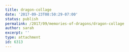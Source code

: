 ```yaml
---
title: dragon-collage
date: '2017-09-23T08:50:29-07:00'
status: publish
permalink: /2017/09/memories-of-dragons/dragon-collage
author: sarah
excerpt: ''
type: attachment
id: 6313
---
```

<!DOCTYPE html PUBLIC "-//W3C//DTD HTML 4.0 Transitional//EN" "http://www.w3.org/TR/REC-html40/loose.dtd">
<?xml encoding="UTF-8">

